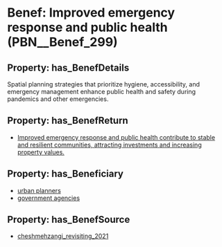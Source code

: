# Benef: __Improved emergency response and public health__ (PBN__Benef_299)

## Property: has_BenefDetails

Spatial planning strategies that prioritize hygiene, accessibility, and emergency management enhance public health and safety during pandemics and other emergencies.

## Property: has_BenefReturn

* [Improved emergency response and public health contribute to stable and resilient communities, attracting investments and increasing property values.](../BenefReturn/PBN__BenefReturn_317)

## Property: has_Beneficiary

* [urban planners](../Stakeholder/PBN__Stakeholder_125)
* [government agencies](../Stakeholder/PBN__Stakeholder_55)

## Property: has_BenefSource

* [cheshmehzangi_revisiting_2021](../Article/PBN__Article_59)

